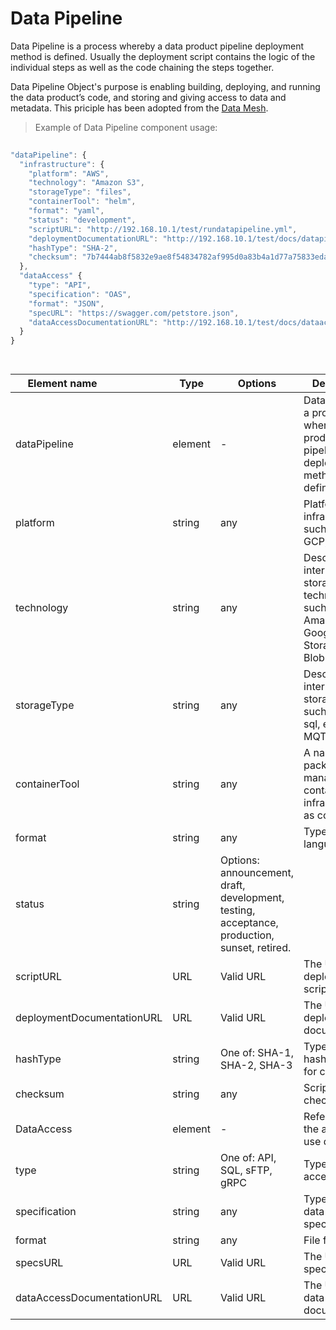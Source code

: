 # Data Pipeline


Data Pipeline is a process whereby a data product pipeline deployment method is defined. Usually the deployment script contains the logic of the individual steps as well as the code chaining the steps together.

Data Pipeline Object's purpose is enabling building, deploying, and running the data product’s code, and storing and giving access to data and metadata. This priciple has been adopted from the [Data Mesh](https://towardsdatascience.com/what-is-a-data-mesh-and-how-not-to-mesh-it-up-210710bb41e0).

> Example of Data Pipeline component usage:

```javascript
  
"dataPipeline": {
  "infrastructure": {
    "platform": "AWS",
    "technology": "Amazon S3",
    "storageType": "files",
    "containerTool": "helm",
    "format": "yaml",
    "status": "development",
    "scriptURL": "http://192.168.10.1/test/rundatapipeline.yml",
    "deploymentDocumentationURL": "http://192.168.10.1/test/docs/datapipeline",
    "hashType": "SHA-2",
    "checksum": "7b7444ab8f5832e9ae8f54834782af995d0a83b4a1d77a75833eda7e19b4c921"
  }, 
  "dataAccess" {
    "type": "API",
    "specification": "OAS",
    "format": "JSON",
    "specURL": "https://swagger.com/petstore.json",
    "dataAccessDocumentationURL": "http://192.168.10.1/test/docs/dataaccess"
  }
}

  
```
| <div style="width:150px">Element name</div>   | Type  | Options  | Description  |
|---|---|---|---|
| dataPipeline | element | - | Data Pipeline is a process whereby a data product pipeline deployment method is defined. |
| platform | string | any | Platform infrastructure, such as AWS, GCP, Azure. |
| technology | string | any | Describes the internal storage area technology, such as Amazon S3, Google Cloud Storage, Azure Blob Storage. |
| storageType | string | any | Describes the internal storage type, such as files, sql, events, MQTT, etc. |
| containerTool | string | any | A name of the package manager, container or infrastructure as code tool. |
| format | string  | any |  Type of script language.|
| status | string  | Options: announcement, draft, development, testing, acceptance, production, sunset, retired. |
| scriptURL | URL | Valid URL  | 	The URL of the deployment script. |
| deploymentDocumentationURL | URL | Valid URL  | 	The URL of the deployment documentation. |
| hashType| string | One of: SHA-1, SHA-2, SHA-3 | Type of secure hash algorithm for checksum. |
| checksum| string | any  | 	Script checksum. |
| DataAccess | element | - | Reference to the ability to use data. |
| type | string | One of: API, SQL, sFTP, gRPC  | 	Type of data access. |
| specification | string | any  | Type of the data access specification. |
| format | string | any  | 	File format. |
| specsURL | URL | Valid URL  | 	The URL of the specification. |
| dataAccessDocumentationURL | URL | Valid URL  | The URL of the data access documentation. |


